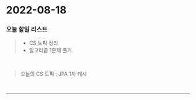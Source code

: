 2022-08-18
==========

### 오늘 할일 리스트

> - CS 토픽 정리
> - 알고리즘 1문제 풀기
>

<br/>

> 오늘의 CS 토픽 : JPA 1차 캐시
>
<br/>

------------ 